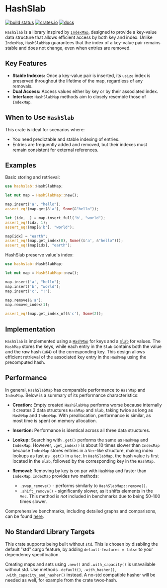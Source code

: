 # HashSlab

[![build status](https://github.com/pepyaka/hashslab/actions/workflows/check.yaml/badge.svg)](https://github.com/pepyaka/hashslab/actions)
[![crates.io](https://img.shields.io/crates/v/hashslab.svg)](https://crates.io/crates/hashslab)
[![docs](https://docs.rs/hashslab/badge.svg)](https://docs.rs/hashslab)

`HashSlab` is a library inspired by [`IndexMap`](https://docs.rs/indexmap), designed to provide a key-value data structure that allows efficient access by both key and index. Unlike `IndexMap`, `HashSlabMap` guarantees that the index of a key-value pair remains stable and does not change, even when entries are removed.

## Key Features

- **Stable Indexes:** Once a key-value pair is inserted, its `usize` index is preserved throughout the lifetime of the map, regardless of any removals.
- **Dual Access:** Access values either by key or by their associated index.
- **Interface:** `HashSlabMap` methods aim to closely resemble those of `IndexMap`.

## When to Use `HashSlab`

This crate is ideal for scenarios where:
- You need predictable and stable indexing of entries.
- Entries are frequently added and removed, but their indexes must remain consistent for external references.

## Examples

Basic storing and retrieval:

```rust
use hashslab::HashSlabMap;

let mut map = HashSlabMap::new();

map.insert('a', "hello");
assert_eq!(map.get(&'a'), Some(&"hello"));

let (idx, _) = map.insert_full('b', "world");
assert_eq!(idx, 1);
assert_eq!(map[&'b'], "world");

map[idx] = "earth";
assert_eq!(map.get_index(0), Some((&'a', &"hello")));
assert_eq!(map[idx], "earth");
```

HashSlab preserve value's index:

```rust
use hashslab::HashSlabMap;

let mut map = HashSlabMap::new();

map.insert('a', "hello");
map.insert('b', "world");
map.insert('c', "!");

map.remove(&'a');
map.remove_index(1);

assert_eq!(map.get_index_of(&'c'), Some(2));
```

## Implementation

`HashSlab` is implemented using a [`HashMap`](https://docs.rs/hashbrown/latest/hashbrown/struct.HashMap.html) for keys and a [`Slab`](https://docs.rs/slab/latest/slab/struct.Slab.html) for values. The `HashMap` stores the keys, while each entry in the `Slab` contains both the value and the *raw* hash (`u64`) of the corresponding key. This design allows efficient retrieval of the associated key entry in the `HashMap` using the precomputed hash.

## Performance

In general, `HashSlabMap` has comparable performance to `HashMap` and `IndexMap`. Below is a summary of its performance characteristics:

- **Creation:** Empty created `HashSlabMap` performs worse because internally it creates 2 data structures `HashMap` and `Slab`, taking twice as long as `HashMap` and `IndexMap`. With preallocation, performance is similar, as most time is spent on memory allocation.

- **Insertion:** Performance is identical across all three data structures.

- **Lookup:** Searching with `.get()` performs the same as `HashMap` and `IndexMap`. However, `.get_index()` is about 10 times slower than `IndexMap` because `IndexMap` stores entries in a `Vec`-like structure, making index lookups as fast as `.get()` in a `Vec`. In `HashSlabMap`, the hash value is first located in the `Slab`, followed by the corresponding key in the `HashMap`.

- **Removal:** Removing by key is on par with `HashMap` and faster than `IndexMap`. `IndexMap` provides two methods:
  - `.swap_remove()` - performs similarly to `HashSlabMap::remove()`.
  - `.shift_remove()` - significantly slower, as it shifts elements in the `Vec`. This method is *not* included in benchmarks due to being 50-100 times slower.

Comprehensive benchmarks, including detailed graphs and comparisons, can be found [here](https://pepyaka.github.io/hashslab/report/).

## No Standard Library Targets
This crate supports being built without `std`. This is chosen by disabling the default "std" cargo feature, by adding `default-features = false` to your dependency specification.

Creating maps and sets using `.new()` and `.with_capacity()` is unavailable without std. Use methods `.default()`, `.with_hasher()`, `.with_capacity_and_hasher()` instead. A no-std compatible hasher will be needed as well, for example from the crate twox-hash.
